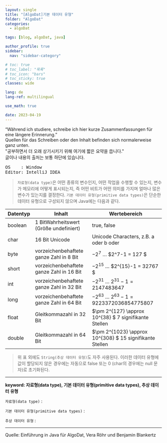 ```yaml
---
layout: single
title: "[AlgoDat]기본 데이터 유형"
folder: "AlgoDat"
categories:
  - algoDat

tags: [blog, algoDat, java]

author_profile: true
sidebar:
  nav: "sidebar-category"

# toc: true
# toc_label: "목록"
# toc_icon: "bars"
# toc_sticky: true
classes: wide

lang: de
lang-ref: multilingual

use_math: true

date: 2023-04-19
---
```


<div class="notice">
“Während ich studiere, schreibe ich hier kurze Zusammenfassungen für eine längere Erinnerung.”<br>
Quellen für das Schreiben oder den Inhalt befinden sich normalerweise ganz unten.<br>
"공부하면서 더 오래 상기시키기 위해 여기에 짧은 요약을 씁니다."<br>
글이나 내용의 출처는 보통 하단에 있습니다.<br>

<pre>
OS    : Window
Editor: IntelliJ IDEA</pre>
</div>

> `자료형(data type)`은 어떤 종류의 변수인지, 어떤 작업을 수행할 수 있는지, 변수가 메모리에 어떻게 표시되는지, 즉 어떤 비트가 어떤 의미를 가지며 얼마나 많은 변수가 있는지를 결정한다.
> `기본 데이터 유형(primitive data types)`은 단순한 데이터 유형으로 구성되지 않으며 Java에는 다음과 같다.

| Datentyp | Inhalt                                   | Wertebereich                                             |
| -------- | ---------------------------------------- | -------------------------------------------------------- |
| boolean  | 1 BitWahrheitswert (Größe undefiniert)   | true, false                                              |
| char     | 16 Bit Unicode                           | Unicode Characters, z.B. a oder b oder                   |
| byte     | vorzeichenbehaftete ganze Zahl in 8 Bit  | $-2^7$ $\dots$ $2^7-1 = 127 $                            |
| short    | vorzeichenbehaftete ganze Zahl in 16 Bit | $-2^{15}$ $\dots$ $2^{15}-1 = 32767 $                    |
| int      | vorzeichenbehaftete ganze Zahl in 32 Bit | $-2^{31}$ $\dots$ $2^{31}-1 = 2147483647$                |
| long     | vorzeichenbehaftete ganze Zahl in 64 Bit | $-2^{63}$ $\dots$ $2^{63}-1 = 9223372036854775807$       |
| float    | Gleitkommazahl in 32 Bit                 | $\pm 2^{127} \approx 10^{38} $ 7 signifikante Stellen    |
| double   | Gleitkommazahl in 64 Bit                 | $\pm 2^{1023} \approx 10^{308} $ 15 signifikante Stellen |

> 위 표 외에도 `String(추상 데이터 유형)`도 자주 사용된다.
> 이러한 데이터 유형에 값이 할당되지 않은 경우에는 자동으로 false 또는 0 (char의 경우에는 null 문자)로 초기화된다.

---

**keyword: 자료형(data type), 기본 데이터 유형(primitive data types), 추상 데이터 유형**

`자료형(data type)` :

`기본 데이터 유형(primitive data types)` :

`추상 데이터 유형` :

---

Quelle: Einführung in Java für AlgoDat, Vera Röhr und Benjamin Blankertz
